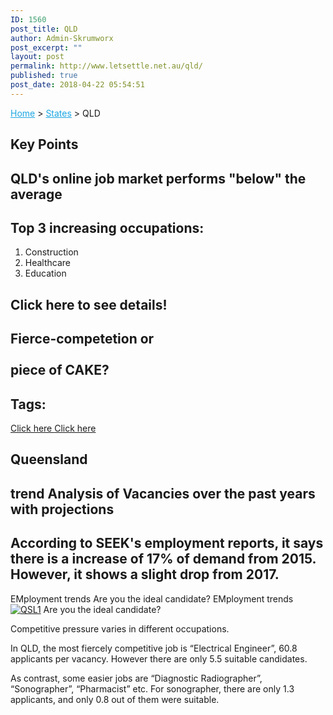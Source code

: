 ```yaml
---
ID: 1560
post_title: QLD
author: Admin-Skrumworx
post_excerpt: ""
layout: post
permalink: http://www.letsettle.net.au/qld/
published: true
post_date: 2018-04-22 05:54:51
---
```

<p><a style="color: #1da7e2;" href="http://letsettle.net.au/">Home</a> &gt; <a style="color: #1da7e2;" href="http://letsettle.net.au/states/">States</a> &gt; QLD</p>		
			<h2>Key Points</h2>		
			<h2>QLD's online job market performs "below" the average</h2>		
			<h2>Top 3 increasing occupations:</h2>		
		<ol><li>Construction</li><li style="text-align: left;">Healthcare</li><li style="text-align: left;">Education</li></ol>		
			<h2>Click here to see details!</h2>		
			<h2>Fierce-competetion or<br><br>piece of CAKE?</h2>		
			<h2>Tags:</h2>		
			<a href="#" role="button">
						Click here
					</a>
			<a href="#" role="button">
						Click here
					</a>
			<h2>Queensland</h2>		
			<h2>trend Analysis of Vacancies over the past years with projections</h2>		
			<h2>According to SEEK's employment reports, it says there is a increase of 17% of demand from 2015. However, it shows a slight drop from 2017. </h2>		
									EMployment trends
									Are you the ideal candidate?
									EMployment trends
					<noscript><a href='#'><img alt='QSL1 ' src='https:&#47;&#47;public.tableau.com&#47;static&#47;images&#47;it&#47;it3_QLD1&#47;QSL1&#47;1_rss.png' style='border: none' /></a></noscript><object class='tableauViz'  style='display:none;'><param name='host_url' value='https%3A%2F%2Fpublic.tableau.com%2F' /> <param name='embed_code_version' value='3' /> <param name='site_root' value='' /><param name='name' value='it3_QLD1&#47;QSL1' /><param name='tabs' value='no' /><param name='toolbar' value='yes' /><param name='static_image' value='https:&#47;&#47;public.tableau.com&#47;static&#47;images&#47;it&#47;it3_QLD1&#47;QSL1&#47;1.png' /> <param name='animate_transition' value='yes' /><param name='display_static_image' value='yes' /><param name='display_spinner' value='yes' /><param name='display_overlay' value='yes' /><param name='display_count' value='yes' /><param name='filter' value='publish=yes' /></object>                
									Are you the ideal candidate?
					<p>Competitive pressure varies in different occupations.</p><p>In QLD, the most fiercely competitive job is &#8220;Electrical Engineer&#8221;, 60.8 applicants per vacancy. However there are only 5.5 suitable candidates.</p><p>As contrast, some easier jobs are &#8220;Diagnostic Radiographer&#8221;, &#8220;Sonographer&#8221;, &#8220;Pharmacist&#8221; etc. For sonographer, there are only 1.3 applicants, and only 0.8 out of them were suitable.</p>